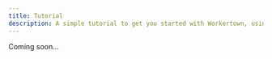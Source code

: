 ```yaml
---
title: Tutorial
description: A simple tutorial to get you started with Workertown, using the @workertown/kv package.
---
```


Coming soon...
